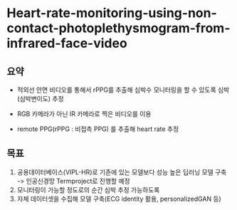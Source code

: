# Heart-rate-monitoring-using-non-contact-photoplethysmogram-from-infrared-face-video

## 요약
- 적외선 안면 비디오를 통해서 rPPG를 추출해 심박수 모니터링을 할 수 있도록 심박(심박변이도) 추정

- RGB 카메라가 아닌 IR 카메라로 찍은 비디오를 이용
- remote PPG(rPPG : 비접촉 PPG) 를 추출해 heart rate 추정

## 목표
1. 공용데이터베이스(VIPL-HR)로 기존에 있는 모델보다 성능 높은 딥러닝 모델 구축 -> 인공신경망 Termproject로 진행할 예정
2. 모니터링이 가능할 정도로의 순간 심박 추정 가능하도록
3. 자체 데이터셋을 수집해 모델 구축(ECG identity 활용, personalizedGAN 등)
